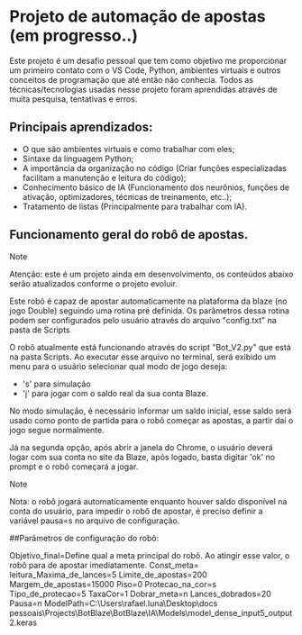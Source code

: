 # Projeto de automação de apostas (em progresso..)

Este projeto é um desafio pessoal que tem como objetivo me proporcionar um primeiro contato com o VS Code, Python, ambientes virtuais e outros conceitos de programação que até então não conhecia. Todos as técnicas/tecnologias usadas nesse projeto foram aprendidas através de muita pesquisa, tentativas e erros.

## Principais aprendizados:
* O que são ambientes virtuais e como trabalhar com eles;
* Sintaxe da linguagem Python;
* A importância da organização no código (Criar funções especializadas facilitam a manutenção e leitura do código);
* Conhecimento básico de IA (Funcionamento dos neurônios, funções de ativação, optimizadores, técnicas de treinamento, etc..);
* Tratamento de listas (Principalmente para trabalhar com IA).

## Funcionamento geral do robô de apostas.
> [!NOTE]
> Atenção: este é um projeto ainda em desenvolvimento, os conteúdos abaixo serão atualizados conforme o projeto evoluir.</sup>

Este robô é capaz de apostar automaticamente na plataforma da blaze (no jogo Double) seguindo uma rotina pré definida. Os parâmetros dessa rotina podem ser configurados pelo usuário através do arquivo "config.txt" na pasta de Scripts

O robô atualmente está funcionando através do script "Bot_V2.py" que está na pasta Scripts. Ao executar esse arquivo no terminal, será exibido um menu para o usuário selecionar qual modo de jogo deseja:

* 's' para simulação
* 'j' para jogar com o saldo real da sua conta Blaze.

No modo simulação, é necessário informar um saldo inicial, esse saldo será usado como ponto de partida para o robô começar as apostas, a partir daí o jogo segue normalmente.

Já na segunda opção, após abrir a janela do Chrome, o usuário deverá logar com sua conta no site da Blaze, após logado, basta digitar 'ok' no prompt e o robô começará a jogar.

> [!NOTE]
> Nota: o robô jogará automaticamente enquanto houver saldo disponível na conta do usuário, para impedir o robô de apostar, é preciso definir a variável pausa=s no arquivo de configuração.</sup>

##Parâmetros de configuração do robô:

Objetivo_final=Define qual a meta principal do robô. Ao atingir esse valor, o robô para de apostar imediatamente.
Const_meta= 
leitura_Maxima_de_lances=5
Limite_de_apostas=200
Margem_de_apostas=15000
Piso=0
Protecao_na_cor=s
Tipo_de_protecao=5
TaxaCor=1
Dobrar_meta=n
Lances_dobrados=20
Pausa=n
ModelPath=C:\Users\rafael.luna\Desktop\docs pessoais\Projects\BotBlaze\BotBlaze\IA\Models\model_dense_input5_output2.keras
